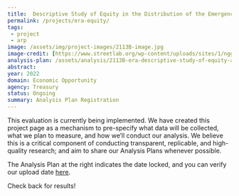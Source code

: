 ```yaml
---
title:  Descriptive Study of Equity in the Distribution of the Emergency Rental Assistance Program
permalink: /projects/era-equity/
tags: 
 - project
 - arp
image: /assets/img/project-images/2113B-image.jpg
image-credit: [https://www.streetlab.org/wp-content/uploads/sites/1/nggallery/20212020_flushingmeadowspark_highlights/08_2020-10-21-151736_flushingmeadowspark_1080px.jpg](https://www.flickr.com/photos/stevenpisano/49932827397/)
analysis-plan: /assets/analysis/2113B-era-descriptive-study-of-equity-analysis-plan.pdf
abstract: 
year: 2022 
domain: Economic Opportunity
agency: Treasury
status: Ongoing
summary: Analysis Plan Registration
---
```

This evaluation is currently being implemented. We have created this project page as a mechanism to pre-specify what data will be collected, what we plan to measure, and how we’ll conduct our analysis. We believe this is a critical component of conducting transparent, replicable, and high-quality research; and aim to share our Analysis Plans whenever possible.

The Analysis Plan at the right indicates the date locked, and you can verify our upload date <a href="https://github.com/gsa-oes/office-of-evaluation-sciences/commits/master/assets/analysis/2113B-era-descriptive-study-of-equity-analysis-plan.pdf">here</a>. 

Check back for results!
